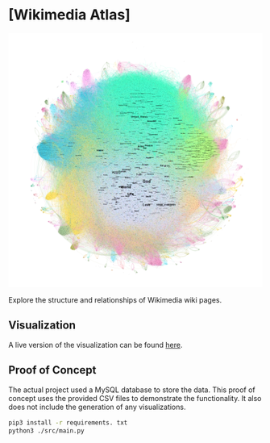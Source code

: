 # [Wikimedia Atlas]

![](images/graph-communities-1k-transparent.png)

Explore the structure and relationships of Wikimedia wiki pages.

## Visualization

A live version of the visualization can be found [here](https://pages.github.sfu.ca/bca105/wikimedia-atlas/).

## Proof of Concept

The actual project used a MySQL database to store the data. This proof of concept uses the provided CSV files to demonstrate the functionality. It also does not include the generation of any visualizations.

```sh
pip3 install -r requirements. txt
python3 ./src/main.py
```
